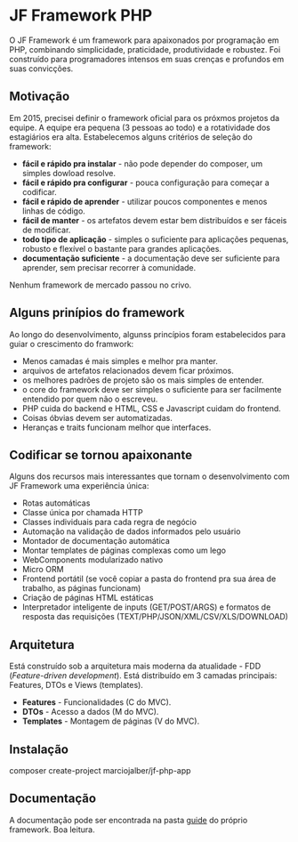 JF Framework PHP
================

O JF Framework é um framework para apaixonados por programação em PHP, combinando simplicidade, praticidade, produtividade e robustez. Foi construído para programadores intensos em suas crenças e profundos em suas convicções.

Motivação
---------

Em 2015, precisei definir o framework oficial para os próxmos projetos da equipe. A equipe era pequena (3 pessoas ao todo) e a rotatividade dos estagiários era alta. Estabelecemos alguns critérios de seleção do framework:
- **fácil e rápido pra instalar** - não pode depender do composer, um simples dowload resolve.
- **fácil e rápido pra configurar** - pouca configuração para começar a codificar.
- **fácil e rápido de aprender** - utilizar poucos componentes e menos linhas de código.
- **fácil de manter** - os artefatos devem estar bem distribuídos e ser fáceis de modificar.
- **todo tipo de aplicação** - simples o suficiente para aplicações pequenas, robusto e flexível o bastante para grandes aplicações.
- **documentação suficiente** - a documentação deve ser suficiente para aprender, sem precisar recorrer à comunidade.

Nenhum framework de mercado passou no crivo.

Alguns prinípios do framework
-----------------------------

Ao longo do desenvolvimento, algunss princípios foram estabelecidos para guiar o crescimento do framwork:

- Menos camadas é mais simples e melhor pra manter.
- arquivos de artefatos relacionados devem ficar próximos.
- os melhores padrões de projeto são os mais simples de entender.
- o core do framework deve ser simples o suficiente para ser facilmente entendido por quem não o escreveu.
- PHP cuida do backend e HTML, CSS e Javascript cuidam do frontend.
- Coisas óbvias devem ser automatizadas.
- Heranças e traits funcionam melhor que interfaces.


Codificar se tornou apaixonante
-------------------------------

Alguns dos recursos mais interessantes que tornam o desenvolvimento com JF Framework uma experiência única:

- Rotas automáticas
- Classe única por chamada HTTP
- Classes individuais para cada regra de negócio
- Automação na validação de dados informados pelo usuário
- Montador de documentação automática
- Montar templates de páginas complexas como um lego
- WebComponents modularizado nativo
- Micro ORM
- Frontend portátil (se você copiar a pasta do frontend pra sua área de trabalho, as páginas funcionam)
- Criação de páginas HTML estáticas
- Interpretador inteligente de inputs (GET/POST/ARGS) e formatos de resposta das requisições (TEXT/PHP/JSON/XML/CSV/XLS/DOWNLOAD)

Arquitetura
-----------

Está construído sob a arquitetura mais moderna da atualidade - FDD (*Feature-driven development*). Está distribuído em 3 camadas principais: Features, DTOs e Views (templates).

- **Features** - Funcionalidades (C do MVC).
- **DTOs** - Acesso a dados (M do MVC).
- **Templates** - Montagem de páginas (V do MVC).

Instalação
----------

composer create-project marciojalber/jf-php-app

Documentação
------------

A documentação pode ser encontrada na pasta [guide](guide) do próprio framework. Boa leitura.
